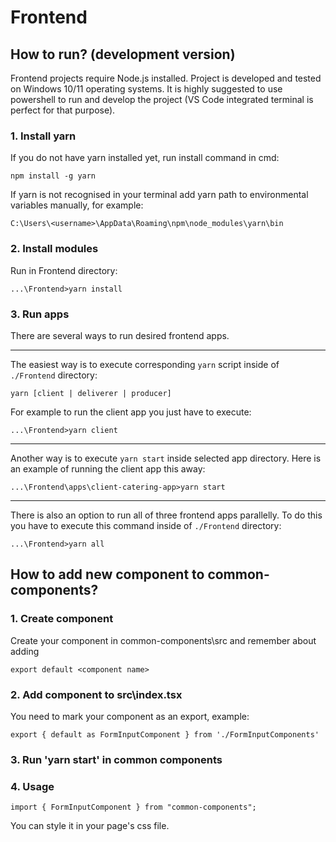 # Frontend

## How to run? (development version)

Frontend projects require Node.js installed. Project is developed and tested on Windows 10/11 operating systems. It is highly suggested to use powershell to run and develop the project (VS Code integrated terminal is perfect for that purpose).

### 1. Install yarn
If you do not have yarn installed yet, run install command in cmd:
```
npm install -g yarn
```
If yarn is not recognised in your terminal add yarn path to environmental variables manually, for example:
```
C:\Users\<username>\AppData\Roaming\npm\node_modules\yarn\bin
```

### 2. Install modules
Run in Frontend directory:
```
...\Frontend>yarn install
```
### 3. Run apps
There are several ways to run desired frontend apps. 

---

The easiest way is to execute corresponding `yarn` script inside of `./Frontend` directory:
```
yarn [client | deliverer | producer]
```
For example to run the client app you just have to execute:
```
...\Frontend>yarn client
```
---
Another way is to execute `yarn start` inside selected app directory. Here is an example of running the client app this away:
```
...\Frontend\apps\client-catering-app>yarn start
```
---
There is also an option to run all of three frontend apps parallelly. To do this you have to execute this command inside of `./Frontend` directory:

```
...\Frontend>yarn all
```
## How to add new component to common-components?

### 1. Create component
Create your component in common-components\src and remember about adding
```
export default <component name>
```

### 2. Add component to src\index.tsx
You need to mark your component as an export, example:
```
export { default as FormInputComponent } from './FormInputComponents'
```

### 3. Run 'yarn start' in common components

### 4. Usage
``` 
import { FormInputComponent } from "common-components";
```
You can style it in your page's css file.

